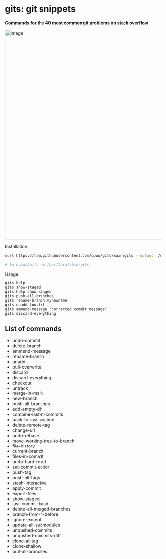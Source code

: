 # gits: git snippets

**Commands for the 40 most common git problems on stack overflow**


<img width="677" alt="image" src="https://user-images.githubusercontent.com/10591373/160515906-9c881109-bfaa-409c-b7fc-3a9e90975642.png">


Installation:

```sh
curl https://raw.githubusercontent.com/qpwo/gits/main/gits --output  /usr/local/bin/gits && chmod u+x /usr/local/bin/gits

# to uninstall: rm /usr/local/bin/gits
```

Usage:

```
gits help
gits show-staged
gits help show-staged
gits push-all-branches
gits rename-branch mynewname
gits unadd foo.txt
gits ammend-message "corrected commit message"
gits discard-everything
```

## List of commands

-   undo-commit
-   delete-branch
-   ammend-message
-   rename-branch
-   unadd
-   pull-overwrite
-   discard
-   discard-everything
-   checkout
-   untrack
-   merge-in-main
-   new-branch
-   push-all-branches
-   add-empty-dir
-   combine-last-n-commits
-   back-to-last-pushed
-   delete-remote-tag
-   change-url
-   undo-rebase
-   move-working-tree-to-branch
-   file-history
-   current-branch
-   files-in-commit
-   undo-hard-reset
-   set-commit-editor
-   push-tag
-   push-all-tags
-   stash-interactive
-   apply-commit
-   export-files
-   show-staged
-   last-commit-hash
-   delete-all-merged-branches
-   branch-from-n-before
-   ignore-except
-   update-all-submodules
-   unpushed-commits
-   unpushed-commits-diff
-   clone-at-tag
-   clone-shallow
-   pull-all-branches

